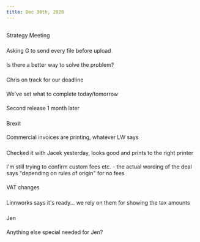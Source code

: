 ```yaml
---
title: Dec 30th, 2020
---
```


##
Strategy Meeting
###
Asking G to send every file before upload
####
Is  there a better way to solve the problem?
###
Chris on track for our deadline
####
We've set what to complete today/tomorrow
####
Second release 1 month later
###
Brexit
####
Commercial invoices are printing, whatever LW says
#####
Checked it with Jacek yesterday, looks good and prints to the right printer
####
I'm still trying to confirm custom fees etc. - the actual wording of the deal says "depending on rules of origin" for no fees
####
VAT changes
#####
Linnworks says it's ready... we rely on them for showing the tax amounts
###
Jen
####
Anything else special needed for Jen?